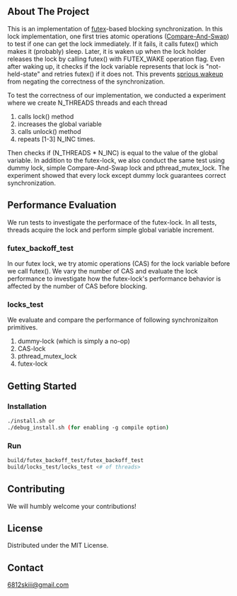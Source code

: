 
<!-- ABOUT THE PROJECT -->
## About The Project

This is an implementation of [futex](https://man7.org/linux/man-pages/man2/futex.2.html)-based blocking synchronization. In this lock implementation, one first tries
atomic operations ([Compare-And-Swap](https://en.wikipedia.org/wiki/Compare-and-swap)) to test if one can get the lock immediately. If it fails, it calls futex() which makes it (probably) sleep. Later, it is waken up when
the lock holder releases the lock by calling futex() with FUTEX_WAKE operation flag. Even after waking up, it checks if the lock variable represents that lock is "not-held-state" and 
retries futex() if it does not. This prevents [sprious wakeup](https://en.wikipedia.org/wiki/Spurious_wakeup) from negating the correctness of the synchronization.

To test the correctness of our implementation, we conducted a experiment where we create N_THREADS threads and each thread 

1. calls lock() method
2. increases the global variable 
3. calls unlock() method
4. repeats \[1-3\] N_INC times.

Then checks if (N_THREADS * N_INC) is equal to the value of the global variable. In addition to the futex-lock, we also conduct the same test using dummy lock, simple Compare-And-Swap lock and pthread_mutex_lock. The experiment showed that every lock except dummy lock guarantees correct synchronization.

## Performance Evaluation
We run tests to investigate the performace of the futex-lock. In all tests, threads acquire the lock and perform simple global variable increment.

### futex_backoff_test
In our futex lock, we try atomic operations (CAS) for the lock variable before we call futex(). We vary the number of CAS and evaluate the lock performance to investigate how the futex-lock's performance behavior is affected by the number of CAS before blocking.

### locks_test
We evaluate and compare the performance of following synchronizaiton primitives.

1. dummy-lock (which is simply a no-op)
2. CAS-lock
3. pthread_mutex_lock
4. futex-lock



## Getting Started
### Installation
```sh
./install.sh or
./debug_install.sh (for enabling -g compile option)
```
### Run
```sh
build/futex_backoff_test/futex_backoff_test 
build/locks_test/locks_test <# of threads>
```

<!-- CONTRIBUTING -->
## Contributing

We will humbly welcome your contributions!




## License

Distributed under the MIT License.



<!-- CONTACT -->
## Contact
6812skiii@gmail.com





